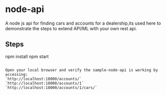 # node-api  
A node js api for finding cars and accounts for a dealership,its used here to demonstrate the steps to extend API/ML with your own rest api.     

## Steps
npm install
npm start
```

Open your local browser and verify the sample-node-api is working by accessing:     
`http://localhost:18000/accounts/`   
`http://localhost:18000/accounts/1`   
`http://localhost:18000/accounts/1/cars/`   

